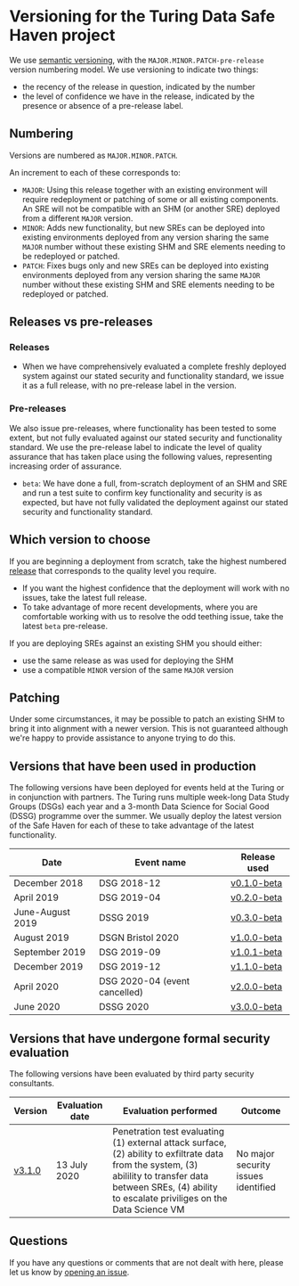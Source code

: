 # Versioning for the Turing Data Safe Haven project

We use [semantic versioning](https://semver.org/), with the `MAJOR.MINOR.PATCH-pre-release` version numbering model.
We use versioning to indicate two things:

- the recency of the release in question, indicated by the number
- the level of confidence we have in the release, indicated by the presence or absence of a pre-release label.

## Numbering
Versions are numbered as `MAJOR.MINOR.PATCH`.

An increment to each of these corresponds to:
- `MAJOR`: Using this release together with an existing environment will require redeployment or patching of some or all existing components. An SRE will not be compatible with an SHM (or another SRE) deployed from a different `MAJOR` version.
- `MINOR`: Adds new functionality, but new SREs can be deployed into existing environments deployed from any version sharing the same `MAJOR` number without these existing SHM and SRE elements needing to be redeployed or patched.
- `PATCH`: Fixes bugs only and new SREs can be deployed into existing environments deployed from any version sharing the same `MAJOR` number without these existing SHM and SRE elements needing to be redeployed or patched.

## Releases vs pre-releases

### Releases
- When we have comprehensively evaluated a complete freshly deployed system against our stated security and functionality standard, we issue it as a full release, with no pre-release label in the version.

### Pre-releases
We also issue pre-releases, where functionality has been tested to some extent, but not fully evaluated against our stated security and functionality standard. We use the pre-release label to indicate the level of quality assurance that has taken place using the following values, representing increasing order of assurance.

- `beta`: We have done a full, from-scratch deployment of an SHM and SRE and run a test suite to confirm key functionality and security is as expected, but have not fully validated the deployment against our stated security and functionality standard.


## Which version to choose
If you are beginning a deployment from scratch, take the highest numbered [release](https://github.com/alan-turing-institute/data-safe-haven/releases/) that corresponds to the quality level you require.
- If you want the highest confidence that the deployment will work with no issues, take the latest full release.
- To take advantage of more recent developments, where you are comfortable working with us to resolve the odd teething issue, take the latest `beta` pre-release.

If you are deploying SREs against an existing SHM you should either:
- use the same release as was used for deploying the SHM
- use a compatible `MINOR` version of the same `MAJOR` version

## Patching
Under some circumstances, it may be possible to patch an existing SHM to bring it into alignment with a newer version.
This is not guaranteed although we're happy to provide assistance to anyone trying to do this.


## Versions that have been used in production
The following versions have been deployed for events held at the Turing or in conjunction with partners.
The Turing runs multiple week-long Data Study Groups (DSGs) each year and a 3-month Data Science for Social Good (DSSG) programme over the summer.
We usually deploy the latest version of the Safe Haven for each of these to take advantage of the latest functionality.

| Date | Event name | Release used |
| --- | --- | --- |
| December 2018 | DSG 2018-12 | [v0.1.0-beta](https://github.com/alan-turing-institute/data-safe-haven/releases/tag/v0.1.0-beta) |
| April 2019 | DSG 2019-04 | [v0.2.0-beta](https://github.com/alan-turing-institute/data-safe-haven/releases/tag/v0.2.0-beta) |
| June-August 2019 | DSSG 2019 | [v0.3.0-beta](https://github.com/alan-turing-institute/data-safe-haven/releases/tag/v0.3.0-beta) |
| August 2019 | DSGN Bristol 2020 | [v1.0.0-beta](https://github.com/alan-turing-institute/data-safe-haven/releases/tag/v1.0.0-beta) |
| September 2019 | DSG 2019-09 | [v1.0.1-beta](https://github.com/alan-turing-institute/data-safe-haven/releases/tag/v1.0.1-beta) |
| December 2019 | DSG 2019-12 | [v1.1.0-beta](https://github.com/alan-turing-institute/data-safe-haven/releases/tag/v1.1.0-beta) |
| April 2020 | DSG 2020-04 (event cancelled) | [v2.0.0-beta](https://github.com/alan-turing-institute/data-safe-haven/releases/tag/v2.0.0-beta) |
| June 2020 | DSSG 2020 | [v3.0.0-beta](https://github.com/alan-turing-institute/data-safe-haven/releases/tag/v3.0.0-beta) |

## Versions that have undergone formal security evaluation
The following versions have been evaluated by third party security consultants.

| Version | Evaluation date | Evaluation performed | Outcome |
| --- | --- | --- | --- |
| [v3.1.0](https://github.com/alan-turing-institute/data-safe-haven/releases/tag/v3.1.0) | 13 July 2020 | Penetration test evaluating (1) external attack surface, (2) ability to exfiltrate data from the system, (3) abilility to transfer data between SREs, (4) ability to escalate priviliges on the Data Science VM | No major security issues identified |

## Questions
If you have any questions or comments that are not dealt with here, please let us know by [opening an issue](#project-management-through-issues).

